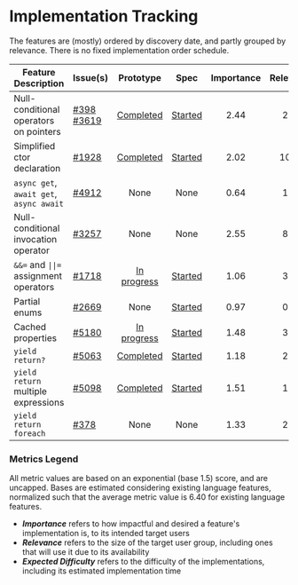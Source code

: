 # Implementation Tracking

The features are (mostly) ordered by discovery date, and partly grouped by relevance. There is no fixed implementation order schedule.

| Feature Description | Issue(s) | Prototype | Spec | Importance | Relevance | Expected Difficulty |
|---------------------|----------|:---------:|:----:|:----------:|:---------:|:-------------------:|
| Null-conditional operators on pointers | [#398](https://github.com/dotnet/csharplang/issues/398)<br/>[#3619](https://github.com/dotnet/csharplang/issues/3619) | [Completed](https://github.com/AlFasGD/roslyn/tree/conditional-access-pointers) | [Started](https://github.com/AlFasGD/csharplang/blob/conditional-access-pointers-spec/proposals/pointer-conditional-member-access.md) | 2.44 | 2.67 | 2.80 |
| Simplified ctor declaration | [#1928](https://github.com/dotnet/csharplang/discussions/1928) | [Completed](https://github.com/AlFasGD/roslyn/tree/features/simpler-ctor) | [Started](https://github.com/AlFasGD/csharplang/blob/simpler-ctor-spec/proposals/simpler-constructor-declarations.md) | 2.02 | 10.78 | 1.15 |
| `async get`, `await get`, `async await` | [#4912](https://github.com/dotnet/csharplang/discussions/4912) | None | None | 0.64 | 1.17 | 5.32 |
| Null-conditional invocation operator | [#3257](https://github.com/dotnet/csharplang/issues/3257) | None | None | 2.55 | 8.30 | 4.98 |
| `&&=` and `\|\|=` assignment operators | [#1718](https://github.com/dotnet/csharplang/issues/1718) | [In progress](https://github.com/AlFasGD/roslyn/tree/features/compound-logical-operators) | [Started](https://github.com/AlFasGD/csharplang/blob/short-circ-logical-assignment-ops/proposals/short-circuit-logical-assignment-operators.md) | 1.06 | 3.76 | 1.27 |
| Partial enums | [#2669](https://github.com/dotnet/csharplang/discussions/2669) | None | [Started](https://github.com/AlFasGD/csharplang/blob/partial-enums-spec/proposals/partial-enums.md) | 0.97 | 0.12 | 1.65 |
| Cached properties | [#5180](https://github.com/dotnet/csharplang/discussions/5180) | [In progress](https://github.com/AlFasGD/roslyn/tree/features/cached-properties) | [Started](https://github.com/AlFasGD/csharplang/blob/init-get-property-accessor/proposals/cached-properties.md) | 1.48 | 3.38 | 2.14 |
| `yield return?` | [#5063](https://github.com/dotnet/csharplang/discussions/5063) | [Completed](https://github.com/AlFasGD/roslyn/tree/conditional-yield-return) | [Started](https://github.com/AlFasGD/csharplang/blob/conditional-yield-return-spec/proposals/null-conditional-yield-return.md) | 1.18 | 2.40 | 1.56 |
| `yield return` multiple expressions | [#5098](https://github.com/dotnet/csharplang/discussions/5098) | [Completed](https://github.com/AlFasGD/roslyn/tree/features/yield-return-arglist) | [Started](https://github.com/AlFasGD/csharplang/blob/yield-return-exprlist/proposals/yield-return-expression-list.md) | 1.51 | 1.75 | 1.42 |
| `yield return foreach` | [#378](https://github.com/dotnet/csharplang/discussions/378) | None | None | 1.33 | 2.54 | 1.71 |

### Metrics Legend
All metric values are based on an exponential (base 1.5) score, and are uncapped. Bases are estimated considering existing language features, normalized such that the average metric value is 6.40 for existing language features.

- ***Importance*** refers to how impactful and desired a feature's implementation is, to its intended target users
- ***Relevance*** refers to the size of the target user group, including ones that will use it due to its availability
- ***Expected Difficulty*** refers to the difficulty of the implementations, including its estimated implementation time
